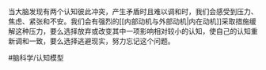 当大脑发现有两个认知彼此冲突，产生矛盾时且难以调和时，我们会感受到压力、焦虑、紧张和不安。我们会有强烈的[[内部动机与外部动机|内在动机]]采取措施缓解这种压力，要么选择放弃或改变其中一项影响相对较小的认知，使自己的认知重新调和一致，要么选择逃避现实，努力忘记这个问题。

#脑科学/认知模型 